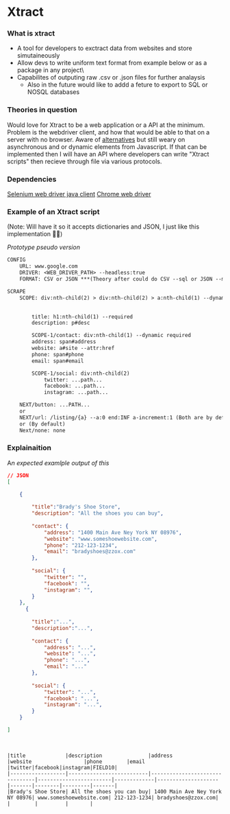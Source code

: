 # Xtract


### What is xtract
- A tool for developers to exctract data from websites and store simutaineously
- Allow devs to write uniform text format from example below or as a package in any project\
- Capabilites of outputing raw .csv or .json files for further analaysis
    - Also in the future would like to addd a feture to export to SQL or NOSQL databases

### Theories in question
Would love for Xtract to be a web application or a API at the minimum.  Problem is the webdriver client, and how that would be able to that on a server with no browser.
 Aware of [alternatives](https://www.guru99.com/selenium-with-htmlunit-driver-phantomjs.html) but still weary on asynchronous and or dynamic elements from Javascript.
If that can be implemented then I will have an API where developers can write "Xtract scripts" then recieve through file via various protocols.


### Dependencies
[Selenium web driver java client](https://selenium-release.storage.googleapis.com/3.141/selenium-java-3.141.59.zip)
[Chrome web driver](https://sites.google.com/a/chromium.org/chromedriver/downloads)

### Example of an Xtract script
(Note: Will have it so it accepts dictionaries and JSON, I just like this implementation 🤷‍♂️)

*Prototype pseudo version*
```txt
CONFIG
    URL: www.google.com
    DRIVER: <WEB_DRIVER_PATH> --headless:true
    FORMAT: CSV or JSON ***(Theory after could do CSV --sql or JSON --mongodb )***

SCRAPE
    SCOPE: div:nth-child(2) > div:nth-child(2) > a:nth-child(1) --dynamic 
        

        title: h1:nth-child(1) --required
        description: p#desc

        SCOPE-1/contact: div:nth-child(1) --dynamic required
        address: span#address
        website: a#site --attr:href
        phone: span#phone 
        email: span#email 

        SCOPE-1/social: div:nth-child(2)
            twitter: ...path...
            facebook: ...path...
            instagram: ...path...

    NEXT/button: ...PATH...
    or
    NEXT/url: /listing/{a} --a:0 end:INF a-increment:1 (Both are by default, so optional)
    or (By default)
    Next/none: none

```   

### Explainaition
A*n expected examlple output of this*
```json
// JSON
[

    {
        
        "title":"Brady's Shoe Store",
        "description": "All the shoes you can buy",
        
        "contact": {
            "address": "1400 Main Ave Ney York NY 08976",
            "website": "www.someshoewebsite.com",
            "phone": "212-123-1234",
            "email": "bradyshoes@zzox.com"
        },
        
        "social": {
            "twitter": "",
            "facebook": "",
            "instagram": "",
        }
    },
      {
        
        "title":"...",
        "description":"...",
        
        "contact": {
            "address": "...",
            "website": "...",
            "phone": "...",
            "email": "..."
        },
        
        "social": {
            "twitter": "...",
            "facebook": "...",
            "instagram": "...",
        }
    }

]
```
&nbsp;

```csv
|title             |description               |address                         |website                 |phone        |email               |twitter|facebook|instagram|FIELD10|
|------------------|--------------------------|--------------------------------|------------------------|-------------|--------------------|-------|--------|---------|-------|
|Brady's Shoe Store| All the shoes you can buy| 1400 Main Ave Ney York NY 08976| www.someshoewebsite.com| 212-123-1234| bradyshoes@zzox.com|       |        |         |       |
```